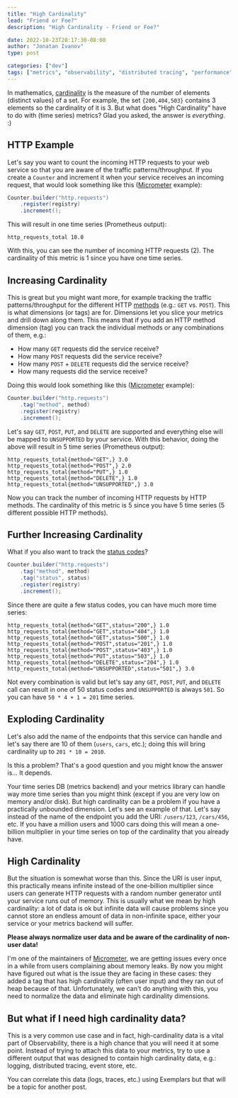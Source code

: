 ```yaml
---
title: "High Cardinality"
lead: "Friend or Foe?"
description: "High Cardinality - Friend or Foe?"

date: 2022-10-23T20:17:30-08:00
author: "Jonatan Ivanov"
type: post

categories: ["dev"]
tags: ["metrics", "observability", "distributed tracing", "performance"]
---
```


In mathematics, [cardinality](https://en.wikipedia.org/wiki/Cardinality) is the measure of the number of elements (distinct values) of a set. For example, the set `{200,404,503}` contains 3 elements so the cardinality of it is 3. But what does "High Cardinality" have to do with (time series) metrics?
Glad you asked, the answer is *everything*. :)
<!--more-->

## HTTP Example

Let's say you want to count the incoming HTTP requests to your web service so that you are aware of the traffic patterns/throughput. If you create a `Counter` and increment it when your service receives an incoming request, that would look something like this ([Micrometer](https://micrometer.io/docs/concepts) example):
```java
Counter.builder("http.requests")
    .register(registry)
    .increment();
```

This will result in one time series (Prometheus output):
```
http_requests_total 10.0
```

With this, you can see the number of incoming HTTP requests (2). The cardinality of this metric is 1 since you have one time series.

## Increasing Cardinality

This is great but you might want more, for example tracking the traffic patterns/throughput for the different HTTP [methods](https://en.wikipedia.org/wiki/Hypertext_Transfer_Protocol#Request_methods) (e.g.: `GET` vs. `POST`). This is what dimensions (or tags) are for. Dimensions let you slice your metrics and drill down along them. This means that if you add an HTTP method dimension (tag) you can track the individual methods or any combinations of them, e.g.:
- How many `GET` requests did the service receive?
- How many `POST` requests did the service receive?
- How many `POST` + `DELETE` requests did the service receive?
- How many requests did the service receive?

Doing this would look something like this ([Micrometer](https://micrometer.io/docs/concepts) example):
```java
Counter.builder("http.requests")
    .tag("method", method)
    .register(registry)
    .increment();
```

Let's say `GET`, `POST`, `PUT`, and `DELETE` are supported and everything else will be mapped to `UNSUPPORTED` by your service. With this behavior, doing the above will result in 5 time series (Prometheus output):
```
http_requests_total{method="GET",} 3.0
http_requests_total{method="POST",} 2.0
http_requests_total{method="PUT",} 1.0
http_requests_total{method="DELETE",} 1.0
http_requests_total{method="UNSUPPORTED",} 3.0
```

Now you can track the number of incoming HTTP requests by HTTP methods. The cardinality of this metric is 5 since you have 5 time series (5 different possible HTTP methods).

## Further Increasing Cardinality

What if you also want to track the [status codes](https://en.wikipedia.org/wiki/List_of_HTTP_status_codes)?
```java
Counter.builder("http.requests")
    .tag("method", method)
    .tag("status", status)
    .register(registry)
    .increment();
```

Since there are quite a few status codes, you can have much more time series:

```
http_requests_total{method="GET",status="200",} 1.0
http_requests_total{method="GET",status="404",} 1.0
http_requests_total{method="GET",status="500",} 1.0
http_requests_total{method="POST",status="201",} 1.0
http_requests_total{method="POST",status="403",} 1.0
http_requests_total{method="PUT",status="503",} 1.0
http_requests_total{method="DELETE",status="204",} 1.0
http_requests_total{method="UNSUPPORTED",status="501",} 3.0
```

Not every combination is valid but let's say any `GET`, `POST`, `PUT`, and `DELETE` call can result in one of 50 status codes and `UNSUPPORTED` is always `501`. So you can have `50 * 4 + 1 = 201` time series.

## Exploding Cardinality

Let's also add the name of the endpoints that this service can handle and let's say there are 10 of them (`users`, `cars`, etc.); doing this will bring cardinality up to `201 * 10 = 2010`.

Is this a problem? That's a good question and you might know the answer is... It depends.

Your time series DB (metrics backend) and your metrics library can handle way more time series than you might think (except if you are very low on memory and/or disk). But high cardinality can be a problem if you have a practically unbounded dimension. Let's see an example of that. Let's say instead of the name of the endpoint you add the URI: `/users/123`, `/cars/456`, etc. If you have a million users and 1000 cars doing this will mean a one-billion multiplier in your time series on top of the cardinality that you already have.

## High Cardinality

But the situation is somewhat worse than this. Since the URI is user input, this practically means infinite instead of the one-billion multiplier since users can generate HTTP requests with a random number generator until your service runs out of memory. This is usually what we mean by high cardinality: a lot of data is ok but infinite data will cause problems since you cannot store an endless amount of data in non-infinite space, either your service or your metrics backend will suffer.

**Please always normalize user data and be aware of the cardinality of non-user data!**

I'm one of the maintainers of [Micrometer](https://micrometer.io/), we are getting issues every once in a while from users complaining about memory leaks. By now you might have figured out what is the issue they are facing in these cases: they added a tag that has high cardinality (often user input) and they ran out of heap because of that. Unfortunately, we can't do anything with this, you need to normalize the data and eliminate high cardinality dimensions.

## But what if I need high cardinality data?

This is a very common use case and in fact, high-cardinality data is a vital part of Observability, there is a high chance that you will need it at some point. Instead of trying to attach this data to your metrics, try to use a different output that was designed to contain high cardinality data, e.g.: logging, distributed tracing, event store, etc.

You can correlate this data (logs, traces, etc.) using Exemplars but that will be a topic for another post.

